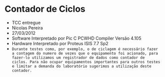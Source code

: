 # Contador de Ciclos
- TCC entregue
- Nicolas Pereira
- 27/03/2012
- Software Interpretado por Pic C PCWHD Compiler Versão 4.105
- Hardware Interpretado por Proteus ISIS 7.7 Sp2
- ``
Durante testes como, por exemplo, o de ciclagem é necessário fazer a contagem do numero de vezes que o equipamento foi acionado, para fazer-lo utilizamos um registrador de dados como contador de ciclos.
Para não ocupar equipamentos importantes para outros testes e limitar a demanda do laboratório sugerimos a utilização deste contador.
``

